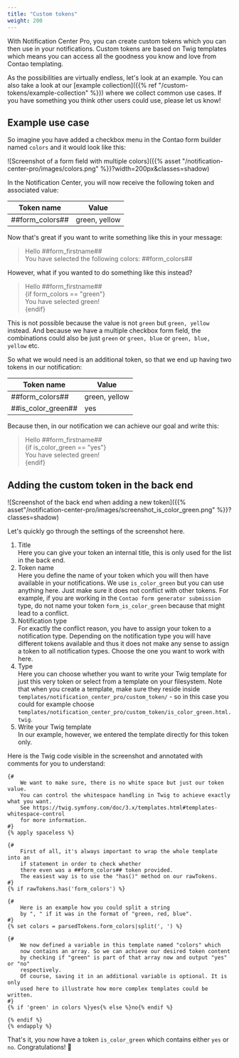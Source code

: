 ```yaml
---
title: "Custom tokens"
weight: 200
---
```


With Notification Center Pro, you can create custom tokens which you can then use in your notifications. Custom 
tokens are based on Twig templates which means you can access all the goodness you know and love from Contao 
templating.

As the possibilities are virtually endless, let's look at an example. You can also take a look at our [example collection]({{% ref "/custom-tokens/example-collection" %}}) where we collect common use cases. If you have something you think other users could use, please let us know!

## Example use case

So imagine you have added a checkbox menu in the Contao form builder named `colors` and it would look like this:

![Screenshot of a form field with multiple colors]({{% asset "/notification-center-pro/images/colors.png" %}}?width=200px&classes=shadow)

In the Notification Center, you will now receive the following token and associated value:

| Token name            | Value         |
|-----------------------|---------------|
| ##form_colors##       | green, yellow |

Now that's great if you want to write something like this in your message:

> Hello ##form_firstname## \
> You have selected the following colors: ##form_colors##

However, what if you wanted to do something like this instead?

> Hello ##form_firstname## \
> {if form_colors == "green"} \
> You have selected green! \
> {endif}

This is not possible because the value is not `green` but `green, yellow` instead. And because we have a multiple 
checkbox form field, the combinations could also be just `green` or `green, blue` or `green, blue, yellow` etc.

So what we would need is an additional token, so that we end up having two tokens in our notification:


| Token name         | Value         |
|--------------------|---------------|
| ##form_colors##    | green, yellow |
| ##is_color_green## | yes           |

Because then, in our notification we can achieve our goal and write this:

> Hello ##form_firstname## \
> {if is_color_green == "yes"} \
> You have selected green! \
> {endif}

## Adding the custom token in the back end

![Screenshot of the back end when adding a new token]({{% asset"/notification-center-pro/images/screenshot_is_color_green.png" %}}?classes=shadow)

Let's quickly go through the settings of the screenshot here.

1. Title \
   Here you can give your token an internal title, this is only used for the list in the back end.
2. Token name \
   Here you define the name of your token which you will then have available in your notifications. We use 
   `is_color_green` but you can use anything here. Just make sure it does not conflict with other tokens. For 
   example, if you are working in the `Contao form generator submission` type, do not name your token 
   `form_is_color_green` because that might lead to a conflict.
3. Notification type \
   For exactly the conflict reason, you have to assign your token to a notification type. Depending on the 
   notification type you will have different tokens available and thus it does not make any sense to assign a token 
   to all notification types. Choose the one you want to work with here.
4. Type \
   Here you can choose whether you want to write your Twig template for just this very token or select from a 
   template on your filesystem. Note that when you create a template, make sure they reside 
   inside `templates/notification_center_pro/custom_token/` - so in this case you could for 
   example choose `templates/notification_center_pro/custom_token/is_color_green.html.twig`.
5. Write your Twig template \
   In our example, however, we entered the template directly for this token only.

Here is the Twig code visible in the screenshot and annotated with comments for you to understand:

```twig
{#
    We want to make sure, there is no white space but just our token value.
    You can control the whitespace handling in Twig to achieve exactly what you want.
    See https://twig.symfony.com/doc/3.x/templates.html#templates-whitespace-control
    for more information.
#}
{% apply spaceless %}

{#
    First of all, it's always important to wrap the whole template into an
    if statement in order to check whether
    there even was a ##form_colors## token provided.
    The easiest way is to use the "has()" method on our rawTokens.
#}
{% if rawTokens.has('form_colors') %}

{#
    Here is an example how you could split a string
    by ", " if it was in the format of "green, red, blue".
#}
{% set colors = parsedTokens.form_colors|split(', ') %}

{#
    We now defined a variable in this template named "colors" which
    now contains an array. So we can achieve our desired token content
    by checking if "green" is part of that array now and output "yes" or "no"
    respectively.
    Of course, saving it in an additional variable is optional. It is only
    used here to illustrate how more complex templates could be written.
#}
{% if 'green' in colors %}yes{% else %}no{% endif %}

{% endif %}
{% endapply %}
```

That's it, you now have a token `is_color_green` which contains either `yes` or `no`. Congratulations! 🎉
